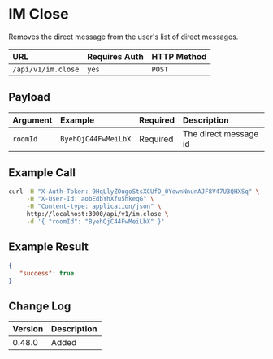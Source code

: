 # IM Close
Removes the direct message from the user's list of direct messages.

| URL | Requires Auth | HTTP Method |
| :--- | :--- | :--- |
| `/api/v1/im.close` | `yes` | `POST` |

## Payload

| Argument | Example | Required | Description |
| :--- | :--- | :--- | :--- |
| `roomId` | `ByehQjC44FwMeiLbX` | Required | The direct message id |

## Example Call
```bash
curl -H "X-Auth-Token: 9HqLlyZOugoStsXCUfD_0YdwnNnunAJF8V47U3QHXSq" \
     -H "X-User-Id: aobEdbYhXfu5hkeqG" \
     -H "Content-type: application/json" \
     http://localhost:3000/api/v1/im.close \
     -d '{ "roomId": "ByehQjC44FwMeiLbX" }'
```

## Example Result
```json
{
   "success": true
}
```

## Change Log

| Version | Description |
| :--- | :--- |
| 0.48.0 | Added |
